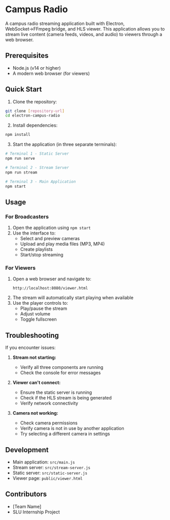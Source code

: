 # Campus Radio

A campus radio streaming application built with Electron, WebSocket→FFmpeg bridge, and HLS viewer. This application allows you to stream live content (camera feeds, videos, and audio) to viewers through a web browser.

## Prerequisites

- Node.js (v14 or higher)
- A modern web browser (for viewers)

## Quick Start

1. Clone the repository:
```bash
git clone [repository-url]
cd electron-campus-radio
```

2. Install dependencies:
```bash
npm install
```

3. Start the application (in three separate terminals):
```bash
# Terminal 1 - Static Server
npm run serve

# Terminal 2 - Stream Server
npm run stream

# Terminal 3 - Main Application
npm start
```

## Usage

### For Broadcasters

1. Open the application using `npm start`
2. Use the interface to:
   - Select and preview cameras
   - Upload and play media files (MP3, MP4)
   - Create playlists
   - Start/stop streaming

### For Viewers

1. Open a web browser and navigate to:
   ```
   http://localhost:8080/viewer.html
   ```
2. The stream will automatically start playing when available
3. Use the player controls to:
   - Play/pause the stream
   - Adjust volume
   - Toggle fullscreen

## Troubleshooting

If you encounter issues:

1. **Stream not starting:**
   - Verify all three components are running
   - Check the console for error messages

2. **Viewer can't connect:**
   - Ensure the static server is running
   - Check if the HLS stream is being generated
   - Verify network connectivity

3. **Camera not working:**
   - Check camera permissions
   - Verify camera is not in use by another application
   - Try selecting a different camera in settings

## Development

- Main application: `src/main.js`
- Stream server: `src/stream-server.js`
- Static server: `src/static-server.js`
- Viewer page: `public/viewer.html`

## Contributors

- [Team Name]
- SLU Internship Project
